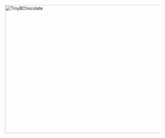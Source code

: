 <img width="743" height="419" alt="TinyBChocolate" src="https://github.com/user-attachments/assets/1bb7e767-3134-4ca1-82cd-d285fa07799c" />
